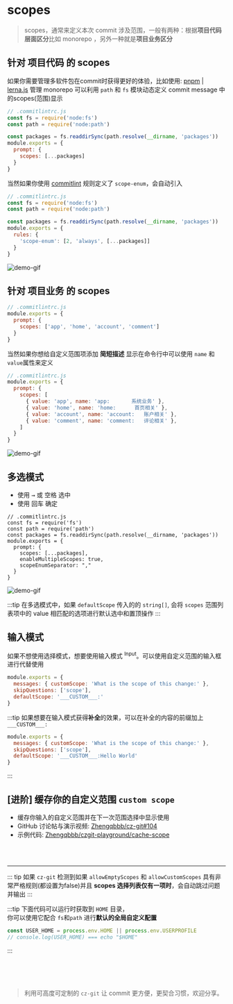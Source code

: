 # scopes

> scopes，通常来定义本次 commit 涉及范围，一般有两种：根据**项目代码层面区分**比如 monorepo ，另外一种就是**项目业务区分**

## 针对 项目代码 的 scopes

如果你需要管理多软件包在commit时获得更好的体验，比如使用: [pnpm](https://pnpm.io/) | [lerna.js](https://lerna.js.org/) 管理 monorepo 可以利用 `path` 和 `fs` 模块动态定义 commit message 中的scopes(范围)显示

```js
// .commitlintrc.js
const fs = require('node:fs')
const path = require('node:path')

const packages = fs.readdirSync(path.resolve(__dirname, 'packages'))
module.exports = {
  prompt: {
    scopes: [...packages]
  }
}
```

当然如果你使用 [commitlint](https://github.com/conventional-changelog/commitlint) 规则定义了 `scope-enum`，会自动引入

```js
// .commitlintrc.js
const fs = require('node:fs')
const path = require('node:path')

const packages = fs.readdirSync(path.resolve(__dirname, 'packages'))
module.exports = {
  rules: {
    'scope-enum': [2, 'always', [...packages]]
  }
}
```

![demo-gif](https://user-images.githubusercontent.com/40693636/172984678-b187607e-e67d-43b4-93e5-3d359f5044a9.gif) <!-- size=720x248 -->

## 针对 项目业务 的 scopes

```js
// .commitlintrc.js
module.exports = {
  prompt: {
    scopes: ['app', 'home', 'account', 'comment']
  }
}
```

当然如果你想给自定义范围项添加 **简短描述** 显示在命令行中可以使用 `name` 和 `value`属性来定义

```js
// .commitlintrc.js
module.exports = {
  prompt: {
    scopes: [
      { value: 'app', name: 'app:       系统业务' },
      { value: 'home', name: 'home:      首页相关' },
      { value: 'account', name: 'account:   账户相关' },
      { value: 'comment', name: 'comment:   评论相关' },
    ]
  }
}
```

![demo-gif](https://user-images.githubusercontent.com/40693636/172988729-b76510d8-108b-4588-a748-86042da3d5ef.gif) <!-- size=720x265 -->

## 多选模式

- 使用 <kbd>→</kbd> 或 <kbd>空格</kbd> 选中
- 使用 <kbd>回车</kbd> 确定

```js{8,9}
// .commitlintrc.js 
const fs = require('fs')
const path = require('path')
const packages = fs.readdirSync(path.resolve(__dirname, 'packages'))
module.exports = {
  prompt: { 
    scopes: [...packages],
    enableMultipleScopes: true,
    scopeEnumSeparator: "," 
  }
}
```

![demo-gif](https://user-images.githubusercontent.com/40693636/170836009-26331ad3-8e7f-4183-a4af-15372b6420d6.gif) <!-- size=720x263 -->

:::tip
在多选模式中，如果 `defaultScope` 传入的的 `string[]`, 会将 `scopes` 范围列表项中的 value 相匹配的选项进行默认选中和置顶操作
:::

## 输入模式

如果不想使用选择模式，想要使用输入模式 <sup>Input</sup>。可以使用自定义范围的输入框进行代替使用

```js
module.exports = {
  messages: { customScope: 'What is the scope of this change:' },
  skipQuestions: ['scope'],
  defaultScope: '___CUSTOM___:'
}
```

:::tip
如果想要在输入模式获得**补全**的效果，可以在补全的内容的前缀加上 `___CUSTOM___:`

```js
module.exports = {
  messages: { customScope: 'What is the scope of this change:' },
  skipQuestions: ['scope'],
  defaultScope: '___CUSTOM___:Hello World'
}
```
:::

## [进阶] 缓存你的自定义范围 `custom scope`

- 缓存你输入的自定义范围并在下一次范围选择中显示使用
- GitHub 讨论帖与演示视频: [Zhengqbbb/cz-git#104](https://github.com/Zhengqbbb/cz-git/discussions/104)
- 示例代码: [Zhengqbbb/czgit-playground/cache-scope](https://github.com/Zhengqbbb/czgit-playground/tree/cache-scope)

<br>
<br>

---

::: tip
如果 `cz-git` 检测到如果 `allowEmptyScopes` 和 `allowCustomScopes` 具有非常严格规则(都设置为false)并且 **scopes 选择列表仅有一项时**，会自动跳过问题并输出
:::

:::tip
下面代码可以运行时获取到 `HOME` 目录，<br>你可以使用它配合 `fs`和`path` 进行**默认的全局自定义配置**

```js
const USER_HOME = process.env.HOME || process.env.USERPROFILE
// console.log(USER_HOME) === echo "$HOME"
```

:::

<br>
<br>
<br>

> 利用可高度可定制的 `cz-git` 让 commit 更方便，更契合习惯，欢迎分享。
